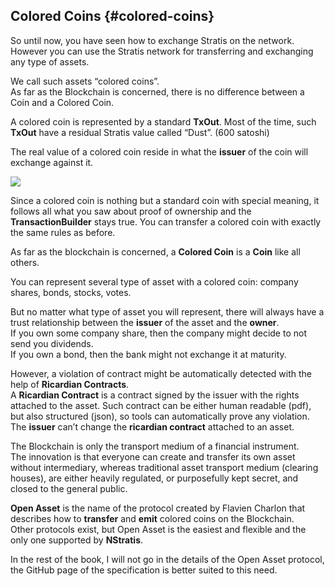 ## Colored Coins {#colored-coins}

So until now, you have seen how to exchange Stratis on the network. However you can use the Stratis network for transferring and exchanging any type of assets.

We call such assets “colored coins”.  
As far as the Blockchain is concerned, there is no difference between a Coin and a Colored Coin.

A colored coin is represented by a standard **TxOut**. Most of the time, such **TxOut** have a residual Stratis value called “Dust”. (600 satoshi)

The real value of a colored coin reside in what the **issuer** of the coin will exchange against it.  

![](../assets/ColoredCoin.png)  

Since a colored coin is nothing but a standard coin with special meaning, it follows all what you saw about proof of ownership and the **TransactionBuilder** stays true. You can transfer a colored coin with exactly the same rules as before.

As far as the blockchain is concerned, a **Colored Coin** is a **Coin** like all others.

You can represent several type of asset with a colored coin: company shares, bonds, stocks, votes.

But no matter what type of asset you will represent, there will always have a trust relationship between the **issuer** of the asset and the **owner**.  
If you own some company share, then the company might decide to not send you dividends.  
If you own a bond, then the bank might not exchange it at maturity.

However, a violation of contract might be automatically detected with the help of **Ricardian Contracts**.  
A **Ricardian Contract** is a contract signed by the issuer with the rights attached to the asset. Such contract can be either human readable (pdf), but also structured (json), so tools can automatically prove any violation.  
The **issuer** can’t change the **ricardian contract** attached to an asset.

The Blockchain is only the transport medium of a financial instrument.  
The innovation is that everyone can create and transfer its own asset without intermediary, whereas traditional asset transport medium (clearing houses), are either heavily regulated, or purposefully kept secret, and closed to the general public.

**Open Asset** is the name of the protocol created by Flavien Charlon that describes how to **transfer** and **emit** colored coins on the Blockchain.  
Other protocols exist, but Open Asset is the easiest and flexible and the only one supported by **NStratis**.

In the rest of the book, I will not go in the details of the Open Asset protocol, the GitHub page of the specification is better suited to this need.
